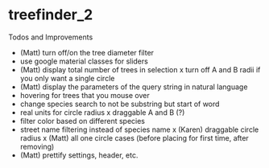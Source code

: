 # treefinder_2


Todos and Improvements
- (Matt)	turn off/on the tree diameter filter
- use google material classes for sliders
- (Matt)	display total number of trees in selection 
x turn off A and B radii if you only want a single circle
- (Matt)	display the parameters of the query string in natural language
- hovering for trees that you mouse over
- change species search to not be substring but start of word
- real units for circle radius
x draggable A and B (?)
- filter color based on different species
- street name filtering instead of species name
x (Karen)	draggable circle radius 
x (Matt)	all one circle cases (before placing for first time, after removing)
- (Matt) prettify settings, header, etc.


